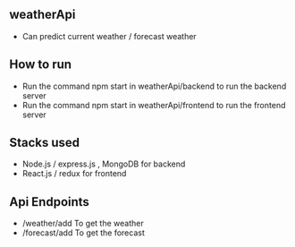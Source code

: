## weatherApi
-  Can predict current weather / forecast weather

## How to run
-  Run the command npm start in weatherApi/backend to run the backend server
-  Run the command npm start in weatherApi/frontend to run the frontend server



## Stacks used

- Node.js / express.js , MongoDB for backend
- React.js / redux for frontend



## Api Endpoints

-  /weather/add  To get the weather
-  /forecast/add To get the forecast
